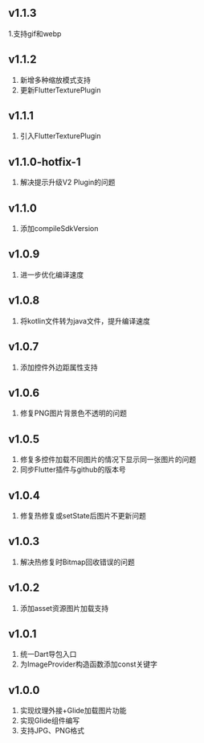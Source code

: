 
## v1.1.3

1.支持gif和webp

## v1.1.2

1. 新增多种缩放模式支持
2. 更新FlutterTexturePlugin

## v1.1.1

1. 引入FlutterTexturePlugin

## v1.1.0-hotfix-1

1. 解决提示升级V2 Plugin的问题

## v1.1.0

1. 添加compileSdkVersion

## v1.0.9

1. 进一步优化编译速度

## v1.0.8

1. 将kotlin文件转为java文件，提升编译速度

## v1.0.7

1. 添加控件外边距属性支持

## v1.0.6

1. 修复PNG图片背景色不透明的问题

## v1.0.5

1. 修复多控件加载不同图片的情况下显示同一张图片的问题
2. 同步Flutter插件与github的版本号

## v1.0.4

1. 修复热修复或setState后图片不更新问题

## v1.0.3

1. 解决热修复时Bitmap回收错误的问题

## v1.0.2

1. 添加asset资源图片加载支持

## v1.0.1

1. 统一Dart导包入口
2. 为ImageProvider构造函数添加const关键字

## v1.0.0

1. 实现纹理外接+Glide加载图片功能
2. 实现Glide组件编写
3. 支持JPG、PNG格式
